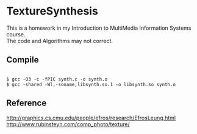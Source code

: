 TextureSynthesis
================
This is a homework in my Introduction to MultiMedia Information Systems course.  
The code and Algorithms may not correct.

Compile
---------
<code>
$ gcc -O3 -c -fPIC synth.c -o synth.o  
$ gcc -shared -Wl,-soname,libsynth.so.1 -o libsynth.so synth.o  
</code>

Reference
---------
http://graphics.cs.cmu.edu/people/efros/research/EfrosLeung.html  
http://www.rubinsteyn.com/comp_photo/texture/  
